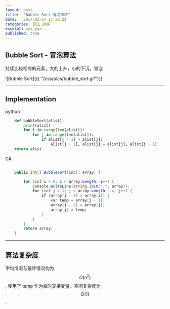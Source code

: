 ```yaml
---
layout: post
title:  "Bubble Sort-冒泡排序"
date:   2017-02-27 17:30:24
categories: 算法 排序
excerpt: xyz_max
published: true 
---
```


## Bubble Sort - 冒泡算法

持续比较相邻的元素，大的上升，小的下沉，冒泡

![Bubble Sort]({{ "/css/pics/bubble_sort.gif"}})

---

## Implementation

python

```python
    def bubbleSort(alist):
        print(alist)
        for i in range(len(alist)):
            for j in range(len(alist)):
                if alist[j - 1] > alist[j]:
                    alist[j - 1], alist[j] = alist[j], alist[j - 1]
    return alist

```

C#

```c#

    public int[] BubbleSort(int[] array) {

        for (int i = 0; i < array.Length; i++) {
            Console.WriteLine(string.Join(",", array));
            for (int j = 1; j < array.Length - i; j++) {
                if (array[j - 1] > array[i]) {
                    var temp = array[j - 1];
                    array[j - 1] = array[j];
                    array[j] = temp;
                }
            }
        }
        return array;
    }

```

---

## 算法复杂度

平均情况与最坏情况均为 $$O(n^2)$$, 使用了 temp 作为临时交换变量，空间复杂度为 $$O(1)$$.